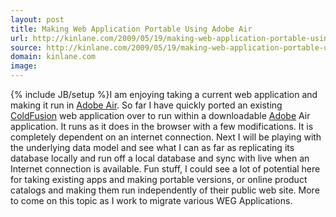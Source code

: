 ```yaml
---
layout: post
title: Making Web Application Portable Using Adobe Air
url: http://kinlane.com/2009/05/19/making-web-application-portable-using-adobe-air/
source: http://kinlane.com/2009/05/19/making-web-application-portable-using-adobe-air/
domain: kinlane.com
image: 
---
```

{% include JB/setup %}I am enjoying taking a current web application and making it run in <a class="zem_slink" title="Adobe Integrated Runtime" rel="homepage" href="http://www.adobe.com/products/air/">Adobe Air</a>. So far I have quickly ported an existing <a class="zem_slink" title="ColdFusion" rel="homepage" href="http://www.adobe.com/products/coldfusion">ColdFusion</a> web application over to run within a downloadable <a class="zem_slink" title="Adobe Systems" rel="homepage" href="http://www.adobe.com/">Adobe</a> Air application. It runs as it does in the browser with a few modifications. It is completely dependent on an internet connection. Next I will be playing with the underlying data model and see what I can as far as replicating its database locally and run off a local database and sync with live when an Internet connection is available. Fun stuff, I could see a lot of potential here for taking existing apps and making portable versions, or online product catalogs and making them run independently of their public web site. More to come on this topic as I work to migrate various WEG Applications.